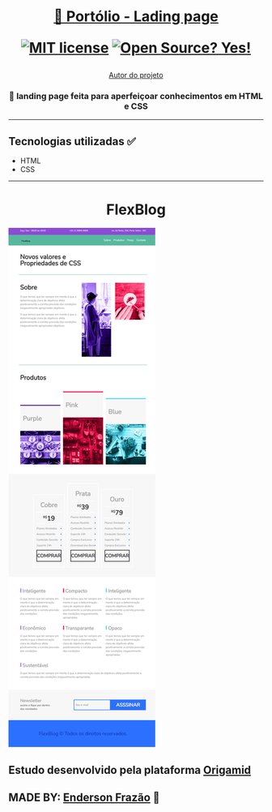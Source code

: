 <h1 align="center">
<a href= "https://github.com/EndersonF/site-origamid">🔗 Portólio - Lading page</a>

[![MIT license](https://img.shields.io/badge/License-MIT-blue.svg)](https://lbesson.mit-license.org/)
[![Open Source? Yes!](https://badgen.net/badge/Open%20Source%20%3F/Yes%21/blue?icon=github)](https://github.com/Naereen/badges/)

</h1>

<p align="center">
<a href="https://github.com/EndersonF" target="_blank">Autor do projeto</a></p>

<h3 align="center">🚀 landing page feita para aperfeiçoar conhecimentos em <strong>HTML e CSS</h3></strong>

---

## Tecnologias utilizadas ✅

- HTML
- CSS

---

<h1 align="center"><strong>FlexBlog</h1></strong>
<img src="img/imagedoproject.png" alt="drawing" width=""/>

## Estudo desenvolvido pela plataforma [Origamid](https://www.origamid.com/)

## MADE BY: **[Enderson Frazão](https://github.com/EndersonF) 🤟**
